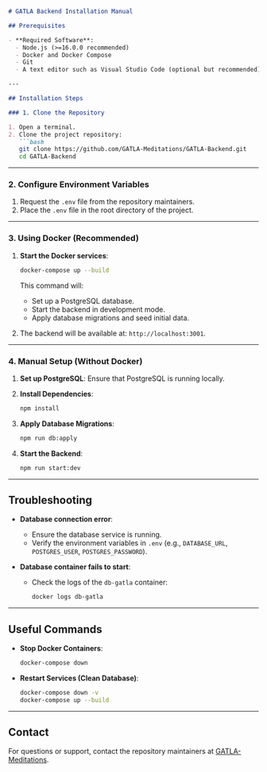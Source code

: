 ```markdown
# GATLA Backend Installation Manual

## Prerequisites

- **Required Software**:
  - Node.js (>=16.0.0 recommended)
  - Docker and Docker Compose
  - Git
  - A text editor such as Visual Studio Code (optional but recommended)

---

## Installation Steps

### 1. Clone the Repository

1. Open a terminal.
2. Clone the project repository:
   ```bash
   git clone https://github.com/GATLA-Meditations/GATLA-Backend.git
   cd GATLA-Backend
   ```

---

### 2. Configure Environment Variables

1. Request the `.env` file from the repository maintainers.
2. Place the `.env` file in the root directory of the project.

---

### 3. Using Docker (Recommended)

1. **Start the Docker services**:
   ```bash
   docker-compose up --build
   ```
   This command will:
   - Set up a PostgreSQL database.
   - Start the backend in development mode.
   - Apply database migrations and seed initial data.

2. The backend will be available at: `http://localhost:3001`.

---

### 4. Manual Setup (Without Docker)

1. **Set up PostgreSQL**:
   Ensure that PostgreSQL is running locally.

2. **Install Dependencies**:
   ```bash
   npm install
   ```

3. **Apply Database Migrations**:
   ```bash
   npm run db:apply
   ```

4. **Start the Backend**:
   ```bash
   npm run start:dev
   ```

---

## Troubleshooting

- **Database connection error**:
  - Ensure the database service is running.
  - Verify the environment variables in `.env` (e.g., `DATABASE_URL`, `POSTGRES_USER`, `POSTGRES_PASSWORD`).

- **Database container fails to start**:
  - Check the logs of the `db-gatla` container:
    ```bash
    docker logs db-gatla
    ```

---

## Useful Commands

- **Stop Docker Containers**:
  ```bash
  docker-compose down
  ```

- **Restart Services (Clean Database)**:
  ```bash
  docker-compose down -v
  docker-compose up --build
  ```

---

## Contact

For questions or support, contact the repository maintainers at [GATLA-Meditations](https://github.com/GATLA-Meditations/GATLA-Backend).
```
